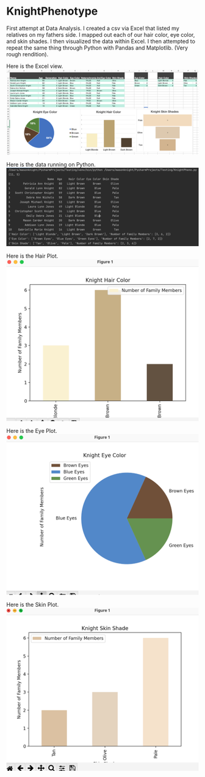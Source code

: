 # KnightPhenotype
First attempt at Data Analysis.
I created a csv via Excel that listed my relatives on my fathers side. I mapped out each of our hair color, eye color, and skin shades. I then visualized the data within Excel. I then attempted to repeat the same thing through Python with Pandas and Matplotlib. (Very rough rendition).


Here is the Excel view.
![](ExView.png)

Here is the data running on Python.
![](PyView.png)

Here is the Hair Plot.
![](Hair.png)

Here is the Eye Plot.
![](Eye.png)

Here is the Skin Plot.
![](Skin.png)
